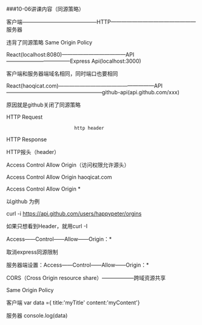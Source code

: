 ###10-06讲课内容（同源策略）


客户端——————————————HTTP————————————————服务器

违背了同源策略 Same Origin Policy

React(localhost:8080)————————————API————————————Express Api(localhost:3000)

客户端和服务器端域名相同，同时端口也要相同

React(haoqicat.com)——————————————————API——————————————————github-api(api.github.com/xxx)

原因就是github关闭了同源策略

HTTP Request

                             http header

HTTP Response

HTTP报头（header）

Access Control Allow Origin（访问权限允许源头）

Access Control Allow Origin haoqicat.com

Access Control Allow Origin *

以github 为例

curl -i https://api.github.com/users/happypeter/orgins

如果只想看到Header，就用curl -I

Access——Control——Allow——Origin：*

取消express同源限制

服务器端设置：Access——Control——Allow——Origin：*

CORS（Cross Origin resource share）——————跨域资源共享

Same Origin  Policy


客户端 var data ={ title:'myTitle' content:'myContent'}


服务器 console.log(data)

